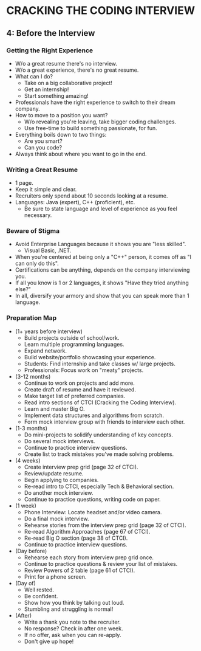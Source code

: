 # CRACKING THE CODING INTERVIEW

## 4: Before the Interview

### Getting the Right Experience

- W/o a great resume there's no interview.
- W/o a great experience, there's no great resume.
- What can I do?
  - Take on a big collaborative project!
  - Get an internship!
  - Start something amazing!
- Professionals have the right experience to switch to their dream company.
- How to move to a position you want?
  - W/o revealing you're leaving, take bigger coding challenges.
  - Use free-time to build something passionate, for fun.
- Everything boils down to two things:
  - Are you smart?
  - Can you code?
- Always think about where you want to go in the end.

### Writing a Great Resume

- 1 page.
- Keep it simple and clear.
- Recruiters only spend about 10 seconds looking at a resume.
- Languages: Java (expert), C++ (proficient), etc.
  - Be sure to state language and level of experience as you feel necessary.

### Beware of Stigma

- Avoid Enterprise Languages because it shows you are "less skilled".
  - Visual Basic, .NET.
- When you're centered at being only a "C++" person, it comes off as "I can only do this".
- Certifications can be anything, depends on the company interviewing you.
- If all you know is 1 or 2 languages, it shows "Have they tried anything else?"
- In all, diversify your armory and show that you can speak more than 1 language.

### Preparation Map

- (1+ years before interview)
  - Build projects outside of school/work.
  - Learn multiple programming languages.
  - Expand network.
  - Build website/portfolio showcasing your experience.
  - Students: Find internship and take classes w/ large projects.
  - Professionals: Focus work on "meaty" projects.
- (3-12 months)
  - Continue to work on projects and add more.
  - Create draft of resume and have it reviewed.
  - Make target list of preferred companies.
  - Read intro sections of CTCI (Cracking the Coding Interview).
  - Learn and master Big O.
  - Implement data structures and algorithms from scratch.
  - Form mock interview group with friends to interview each other.
- (1-3 months)
  - Do mini-projects to solidify understanding of key concepts.
  - Do several mock interviews.
  - Continue to practice interview questions.
  - Create list to track mistakes you've made solving problems.
- (4 weeks)
  - Create interview prep grid (page 32 of CTCI).
  - Review/update resume.
  - Begin applying to companies.
  - Re-read intro to CTCI, especially Tech & Behavioral section.
  - Do another mock interview.
  - Continue to practice questions, writing code on paper.
- (1 week)
  - Phone Interview: Locate headset and/or video camera.
  - Do a final mock interview.
  - Rehearse stories from the interview prep grid (page 32 of CTCI).
  - Re-read Algorithm Approaches (page 67 of CTCI).
  - Re-read Big O section (page 38 of CTCI).
  - Continue to practice interview questions.
- (Day before)
  - Rehearse each story from interview prep grid once.
  - Continue to practice questions & review your list of mistakes.
  - Review Powers of 2 table (page 61 of CTCI).
  - Print for a phone screen.
- (Day of)
  - Well rested.
  - Be confident.
  - Show how you think by talking out loud.
  - Stumbling and struggling is normal!
- (After)
  - Write a thank you note to the recruiter.
  - No response? Check in after one week.
  - If no offer, ask when you can re-apply.
  - Don't give up hope!
